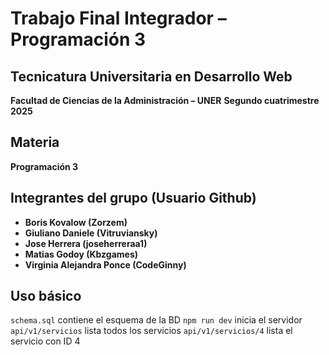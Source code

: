 # Trabajo Final Integrador – Programación 3

## Tecnicatura Universitaria en Desarrollo Web
**Facultad de Ciencias de la Administración – UNER**
**Segundo cuatrimestre 2025**

## Materia
**Programación 3**

## Integrantes del grupo (Usuario Github)
- **Boris Kovalow (Zorzem)**
- **Giuliano Daniele (Vitruviansky)** 
- **Jose Herrera (joseherreraa1)**
- **Matias Godoy (Kbzgames)**
- **Virginia Alejandra Ponce (CodeGinny)**

## Uso básico
`schema.sql` contiene el esquema de la BD
`npm run dev` inicia el servidor
`api/v1/servicios` lista todos los servicios
`api/v1/servicios/4` lista el servicio con ID 4
